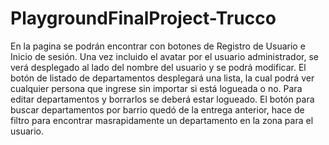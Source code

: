 # PlaygroundFinalProject-Trucco
En la pagina se podrán encontrar con botones de Registro de Usuario e Inicio de sesión. Una vez incluido el avatar por el usuario administrador, se verá desplegado al lado del nombre del usuario y se podrá modificar.
El botón de listado de departamentos desplegará una lista, la cual podrá ver cualquier persona que ingrese sin importar si está logueada o no. Para editar departamentos y borrarlos se deberá estar logueado.
El botón para buscar departamentos por barrio quedó de la entrega anterior, hace de filtro para encontrar masrapidamente un departamento en la zona para el usuario.
